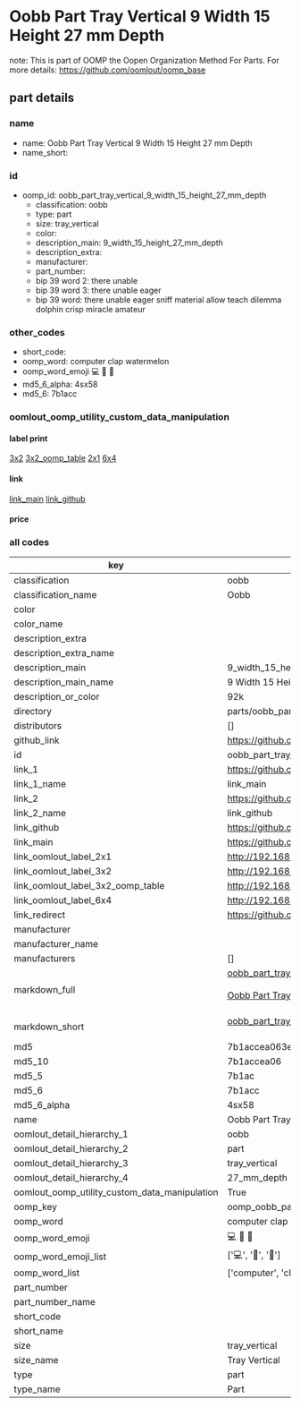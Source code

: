 # Oobb Part Tray Vertical 9 Width 15 Height 27 mm Depth  

note: This is part of OOMP the Oopen Organization Method For Parts. For more details: https://github.com/oomlout/oomp_base

##  part details
  







### name
* name: Oobb Part Tray Vertical 9 Width 15 Height 27 mm Depth
* name_short: 
### id
* oomp_id: oobb_part_tray_vertical_9_width_15_height_27_mm_depth
  * classification: oobb
  * type: part
  * size: tray_vertical
  * color: 
  * description_main: 9_width_15_height_27_mm_depth
  * description_extra: 
  * manufacturer: 
  * part_number: 
  * bip 39 word 2: there unable
  * bip 39 word 3: there unable eager
  * bip 39 word: there unable eager sniff material allow teach dilemma dolphin crisp miracle amateur

### other_codes
* short_code: 
* oomp_word: computer clap watermelon
* oomp_word_emoji :computer: :clap: :watermelon:
* md5_6_alpha: 4sx58
* md5_6: 7b1acc






### oomlout_oomp_utility_custom_data_manipulation
#### label print
[3x2](http://192.168.1.245:1112/?label=oomp%204sx58)
[3x2_oomp_table](http://192.168.1.108:1112/?label=oomp%204sx58)
[2x1](http://192.168.1.242:1112/?label=oomp%204sx58)
[6x4](http://192.168.1.55:1112/?label=oomp%204sx58)    

#### link

[link_main](https://github.com/oomlout/oomlout_oomp_version_1_messy/tree/main/parts/oobb_part_tray_vertical_9_width_15_height_27_mm_depth) [link_github](https://github.com/oomlout/oomlout_oomp_version_1_messy/tree/main/parts/oobb_part_tray_vertical_9_width_15_height_27_mm_depth)                             

#### price







### all codes 
| key | value |  
| --- | --- |  
| classification | oobb |  
| classification_name | Oobb |  
| color |  |  
| color_name |  |  
| description_extra |  |  
| description_extra_name |  |  
| description_main | 9_width_15_height_27_mm_depth |  
| description_main_name | 9 Width 15 Height 27 mm Depth |  
| description_or_color | 92k |  
| directory | parts/oobb_part_tray_vertical_9_width_15_height_27_mm_depth |  
| distributors | [] |  
| github_link | https://github.com/oomlout/oomlout_oomp_part_src/tree/main/parts/oobb_part_tray_vertical_9_width_15_height_27_mm_depth |  
| id | oobb_part_tray_vertical_9_width_15_height_27_mm_depth |  
| link_1 | https://github.com/oomlout/oomlout_oomp_version_1_messy/tree/main/parts/oobb_part_tray_vertical_9_width_15_height_27_mm_depth |  
| link_1_name | link_main |  
| link_2 | https://github.com/oomlout/oomlout_oomp_version_1_messy/tree/main/parts/oobb_part_tray_vertical_9_width_15_height_27_mm_depth |  
| link_2_name | link_github |  
| link_github | https://github.com/oomlout/oomlout_oomp_version_1_messy/tree/main/parts/oobb_part_tray_vertical_9_width_15_height_27_mm_depth |  
| link_main | https://github.com/oomlout/oomlout_oomp_version_1_messy/tree/main/parts/oobb_part_tray_vertical_9_width_15_height_27_mm_depth |  
| link_oomlout_label_2x1 | http://192.168.1.242:1112/?label=oomp%204sx58 |  
| link_oomlout_label_3x2 | http://192.168.1.245:1112/?label=oomp%204sx58 |  
| link_oomlout_label_3x2_oomp_table | http://192.168.1.108:1112/?label=oomp%204sx58 |  
| link_oomlout_label_6x4 | http://192.168.1.55:1112/?label=oomp%204sx58 |  
| link_redirect | https://github.com/oomlout/oomlout_oomp_version_1_messy/tree/main/parts/oobb_part_tray_vertical_9_width_15_height_27_mm_depth |  
| manufacturer |  |  
| manufacturer_name |  |  
| manufacturers | [] |  
| markdown_full | [oobb_part_tray_vertical_9_width_15_height_27_mm_depth](none)<br>[](none)<br>[Oobb Part Tray Vertical 9 Width 15 Height 27 Mm Depth](none)<br><br> |  
| markdown_short | [oobb_part_tray_vertical_9_width_15_height_27_mm_depth](none)<br><br> |  
| md5 | 7b1accea063e3bd01ac47cd689fb1703 |  
| md5_10 | 7b1accea06 |  
| md5_5 | 7b1ac |  
| md5_6 | 7b1acc |  
| md5_6_alpha | 4sx58 |  
| name | Oobb Part Tray Vertical 9 Width 15 Height 27 mm Depth |  
| oomlout_detail_hierarchy_1 | oobb |  
| oomlout_detail_hierarchy_2 | part |  
| oomlout_detail_hierarchy_3 | tray_vertical |  
| oomlout_detail_hierarchy_4 | 27_mm_depth |  
| oomlout_oomp_utility_custom_data_manipulation | True |  
| oomp_key | oomp_oobb_part_tray_vertical_9_width_15_height_27_mm_depth |  
| oomp_word | computer clap watermelon |  
| oomp_word_emoji | :computer: :clap: :watermelon: |  
| oomp_word_emoji_list | [':computer:', ':clap:', ':watermelon:'] |  
| oomp_word_list | ['computer', 'clap', 'watermelon'] |  
| part_number |  |  
| part_number_name |  |  
| short_code |  |  
| short_name |  |  
| size | tray_vertical |  
| size_name | Tray Vertical |  
| type | part |  
| type_name | Part |  
